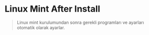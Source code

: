 # Linux Mint After Install

> Linux mint kurulumundan sonra gerekli programları ve ayarları otomatik olarak ayarlar.
